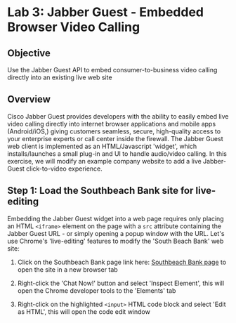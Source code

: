 # Lab 3: Jabber Guest - Embedded Browser Video Calling

## Objective

Use the Jabber Guest API to embed consumer-to-business video calling directly into an existing live web site

## Overview

Cisco Jabber Guest provides developers with the ability to easily embed live video calling directly into internet browser applications and mobile apps (Android/iOS,) giving customers seamless, secure, high-quality access to your enterprise experts or call center inside the firewall.  The Jabber Guest web client is implemented as an HTML/Javascript 'widget', which installs/launches a small plug-in and UI to handle audio/video calling.  In this exercise, we will modify an example company website to add a live Jabber-Guest click-to-video experience.


## Step 1: Load the Southbeach Bank site for live-editing

Embedding the Jabber Guest widget into a web page requires only placing an HTML `<iframe>` element on the page with a `src` attribute containing the Jabber Guest URL - or simply opening a popup window with the URL.  Let's use Chrome's 'live-editing' features to modify the 'South Beach Bank' web site:

1. Click on the Southbeach Bank page link here: <a href="posts/files/collab-jg/example/southbeach.html" title="Southbeach Bank Site" target="\_blank">Southbeach Bank page</a> to open the site in a new browser tab

2. Right-click the 'Chat Now!' button and select 'Inspect Element', this will open the Chrome developer tools to the 'Elements' tab

3. Right-click on the highlighted `<input>` HTML code block and select 'Edit as HTML', this will open the code edit window
